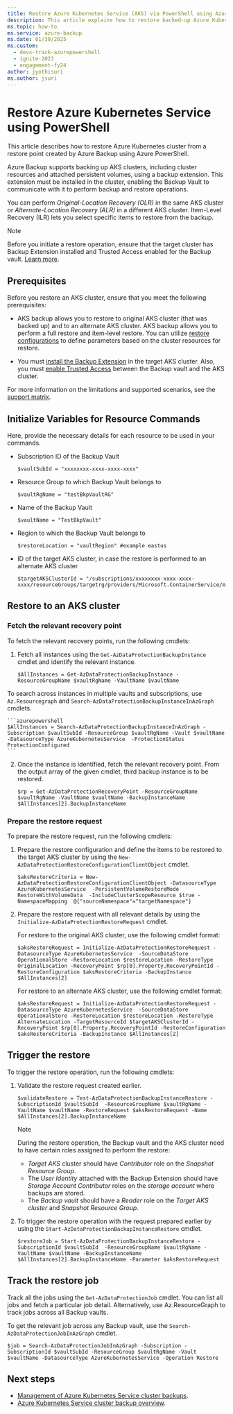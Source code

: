 ```yaml
---
title: Restore Azure Kubernetes Service (AKS) via PowerShell using Azure Backup
description: This article explains how to restore backed-up Azure Kubernetes Service (AKS) using Azure PowerShell.
ms.topic: how-to
ms.service: azure-backup
ms.date: 01/30/2025
ms.custom:
  - devx-track-azurepowershell
  - ignite-2023
  - engagement-fy24
author: jyothisuri
ms.author: jsuri
---
```


# Restore Azure Kubernetes Service using PowerShell 

This article describes how to restore Azure Kubernetes cluster from a restore point created by Azure Backup using Azure PowerShell.

Azure Backup supports backing up AKS clusters, including cluster resources and attached persistent volumes, using a backup extension. This extension must be installed in the cluster, enabling the Backup Vault to communicate with it to perform backup and restore operations.

You can perform *Original-Location Recovery (OLR)* in the same AKS cluster or *Alternate-Location Recovery (ALR)* in a different AKS cluster. Item-Level Recovery (ILR) lets you select specific items to restore from the backup.

>[!Note]
>Before you initiate a restore operation, ensure that the target cluster has Backup Extension installed and Trusted Access enabled for the Backup vault. [Learn more](azure-kubernetes-service-cluster-backup-using-powershell.md#prepare-aks-cluster-for-backup).

## Prerequisites

Before you restore an AKS cluster, ensure that you meet the following prerequisites:

- AKS backup allows you to restore to original AKS cluster (that was backed up) and to an alternate AKS cluster. AKS backup allows you to perform a full restore and item-level restore. You can utilize [restore configurations](#restore-to-an-aks-cluster) to define parameters based on the cluster resources for restore.

- You must [install the Backup Extension](azure-kubernetes-service-cluster-manage-backups.md#install-backup-extension) in the target AKS cluster. Also, you must [enable Trusted Access](azure-kubernetes-service-cluster-manage-backups.md#trusted-access-related-operations) between the Backup vault and the AKS cluster.

For more information on the limitations and supported scenarios, see the [support matrix](azure-kubernetes-service-cluster-backup-support-matrix.md).

## Initialize Variables for Resource Commands

Here, provide the necessary details for each resource to be used in your commands.

- Subscription ID of the Backup Vault

    ```azurepowershell
    $vaultSubId = "xxxxxxxx-xxxx-xxxx-xxxx"
    ```
- Resource Group to which Backup Vault belongs to

    ```azurepowershell
    $vaultRgName = "testBkpVaultRG"
    ```

- Name of the Backup Vault

    ```azurepowershell
    $vaultName = "TestBkpVault"
    ```
- Region to which the Backup Vault belongs to

    ```azurepowershell
    $restoreLocation = "vaultRegion" #example eastus
    ```

- ID of the target AKS cluster, in case the restore is performed to an alternate AKS cluster

    ```azurepowershell
    $targetAKSClusterId = "/subscriptions/xxxxxxxx-xxxx-xxxx-xxxx/resourceGroups/targetrg/providers/Microsoft.ContainerService/managedClusters/PSAKSCluster2"
    ```

## Restore to an AKS cluster 

### Fetch the relevant recovery point

To fetch the relevant recovery points, run the following cmdlets:

1. Fetch all instances using the `Get-AzDataProtectionBackupInstance` cmdlet and identify the relevant instance.

    ```azurepowershell
    $AllInstances = Get-AzDataProtectionBackupInstance -ResourceGroupName $vaultRgName -VaultName $vaultName
    ```

 To search across instances in multiple vaults and subscriptions, use `Az.Resourcegraph` and `Search-AzDataProtectionBackupInstanceInAzGraph` cmdlets.

    ```azurepowershell
    $AllInstances = Search-AzDataProtectionBackupInstanceInAzGraph -Subscription $vaultSubId -ResourceGroup $vaultRgName -Vault $vaultName -DatasourceType AzureKubernetesService  -ProtectionStatus ProtectionConfigured
    ```

2. Once the instance is identified, fetch the relevant recovery point. From the output array of the given cmdlet, third backup instance is to be restored.

    ```azurepowershell
    $rp = Get-AzDataProtectionRecoveryPoint -ResourceGroupName $vaultRgName -VaultName $vaultName -BackupInstanceName $AllInstances[2].BackupInstanceName
    ```

### Prepare the restore request

To prepare the restore request, run the following cmdlets:

1. Prepare the restore configuration and define the items to be restored to the target AKS cluster by using the `New-AzDataProtectionRestoreConfigurationClientObject` cmdlet.

    ```azurepowershell
    $aksRestoreCriteria = New-AzDataProtectionRestoreConfigurationClientObject -DatasourceType AzureKubernetesService  -PersistentVolumeRestoreMode RestoreWithVolumeData  -IncludeClusterScopeResource $true -NamespaceMapping  @{"sourceNamespace"="targetNamespace"}
    ```

2. Prepare the restore request with all relevant details by using the `Initialize-AzDataProtectionRestoreRequest` cmdlet.

   For restore to the original AKS cluster, use the following cmdlet  format:

    ```azurepowershell
    $aksRestoreRequest = Initialize-AzDataProtectionRestoreRequest -DatasourceType AzureKubernetesService  -SourceDataStore OperationalStore -RestoreLocation $restoreLocation -RestoreType OriginalLocation -RecoveryPoint $rp[0].Property.RecoveryPointId -RestoreConfiguration $aksRestoreCriteria -BackupInstance $AllInstances[2]
    ```
   For restore to an alternate AKS cluster, use the following cmdlet format:

    ```azurepowershell
    $aksRestoreRequest = Initialize-AzDataProtectionRestoreRequest -DatasourceType AzureKubernetesService  -SourceDataStore OperationalStore -RestoreLocation $restoreLocation -RestoreType AlternateLocation -TargetResourceId $targetAKSClusterId -RecoveryPoint $rp[0].Property.RecoveryPointId -RestoreConfiguration $aksRestoreCriteria -BackupInstance $AllInstances[2]
    ```

## Trigger the restore

To trigger the restore operation, run the following cmdlets:

1. Validate the restore request created earlier.

    ```azurepowershell
    $validateRestore = Test-AzDataProtectionBackupInstanceRestore -SubscriptionId $vaultSubId  -ResourceGroupName $vaultRgName -VaultName $vaultName -RestoreRequest $aksRestoreRequest -Name $AllInstances[2].BackupInstanceName
    ```

   >[!Note]
   >During the restore operation, the Backup vault and the AKS cluster need to have certain roles assigned to perform the restore:

   - *Target AKS* cluster should have *Contributor* role on the *Snapshot Resource Group*.
   - The *User Identity* attached with the Backup Extension should have *Storage Account Contributor* roles on the *storage account* where backups are stored. 
   - The *Backup vault* should have a *Reader* role on the *Target AKS cluster* and *Snapshot Resource Group*.

2. To trigger the restore operation with the request prepared earlier by using the `Start-AzDataProtectionBackupInstanceRestore` cmdlet.

    ```azurepowershell
    $restoreJob = Start-AzDataProtectionBackupInstanceRestore -SubscriptionId $vaultSubId  -ResourceGroupName $vaultRgName -VaultName $vaultName -BackupInstanceName $AllInstances[2].BackupInstanceName -Parameter $aksRestoreRequest
    ```

## Track the restore job

Track all the jobs using the `Get-AzDataProtectionJob` cmdlet. You can list all jobs and fetch a particular job detail. Alternatively, use Az.ResourceGraph to track jobs across all Backup vaults.

To get the relevant job across any Backup vault, use the `Search-AzDataProtectionJobInAzGraph` cmdlet.

```azurepowershell
$job = Search-AzDataProtectionJobInAzGraph -Subscription -SubscriptionId $vaultSubId -ResourceGroup $vaultRgName -Vault $vaultName -DatasourceType AzureKubernetesService -Operation Restore
```

## Next steps

- [Management of  Azure Kubernetes Service cluster backups](azure-kubernetes-service-cluster-manage-backups.md).
- [Azure Kubernetes Service cluster backup overview](azure-kubernetes-service-cluster-backup-concept.md).
